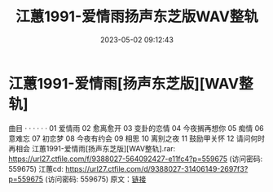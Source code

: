 ﻿---
title: 江蕙1991-爱情雨扬声东芝版WAV整轨
date: 2023-05-02 09:12:43
categories: 闽南语(台语)
tags: 华语中文
---
# 江蕙1991-爱情雨[扬声东芝版][WAV整轨]

曲目
· · · · · ·
01 爱情雨
02 愈离愈开
03 变卦的恋情
04 今夜搁再想你
05 痴情
06 意难忘
07 初恋梦
08 今夜有约会
09 相思
10 离别之夜
11 鼓励甲关怀
12 请问何时再相会
江蕙1991-爱情雨[扬声东芝版][WAV整轨].rar: https://url27.ctfile.com/f/9388027-564092427-e11fc4?p=559675
(访问密码: 559675)
江蕙cd: https://url27.ctfile.com/d/9388027-31406149-2697f3?p=559675
(访问密码: 559675)
原文：[链接](https://blog.sina.com.cn/s/blog_1647c7e76010311p9.html)